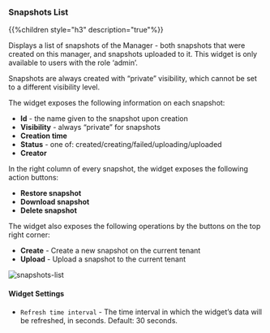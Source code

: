 ### Snapshots List

{{%children style="h3" description="true"%}}

Displays a list of snapshots of the Manager - both snapshots that were created on this manager, and snapshots uploaded to it. This widget is only available to users with the role ‘admin’.


Snapshots are always created with “private” visibility, which cannot be set to a different visibility level.


The widget exposes the following information on each snapshot:

* **Id** - the name given to the snapshot upon creation
* **Visibility** - always “private” for snapshots
* **Creation time**
* **Status** - one of: created/creating/failed/uploading/uploaded
* **Creator**

In the right column of every snapshot, the widget exposes the following action buttons:

* **Restore snapshot**
* **Download snapshot**
* **Delete snapshot**

The widget also exposes the following operations by the buttons on the top right corner:

* **Create** - Create a new snapshot on the current tenant
* **Upload** - Upload a snapshot to the current tenant

![snapshots-list](https://docs.cloudify.co/staging/dev/images/ui/widgets/snapshots-list.png)

#### Widget Settings
* `Refresh time interval` - The time interval in which the widget’s data will be refreshed, in seconds. Default: 30 seconds.
